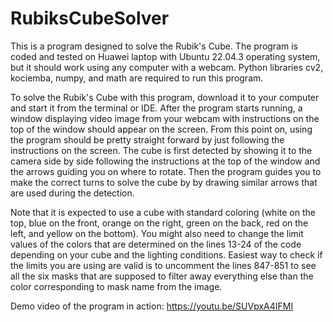 # RubiksCubeSolver

This is a program designed to solve the Rubik's Cube. The program is coded and tested on Huawei laptop with Ubuntu 22.04.3 operating system, but it should work using any computer with a webcam. Python libraries cv2, kociemba, numpy, and math are required to run this program.

To solve the Rubik's Cube with this program, download it to your computer and start it from the terminal or IDE. After the program starts running, a window displaying video image from your webcam with instructions on the top of the window should appear on the screen. From this point on, using the program should be pretty straight forward by just following the instructions on the screen. The cube is first detected by showing it to the camera side by side following the instructions at the top of the window and the arrows guiding you on where to rotate. Then the program guides you to make the correct turns to solve the cube by by drawing similar arrows that are used during the detection.

Note that it is expected to use a cube with standard coloring (white on the top, blue on the front, orange on the right, green on the back, red on the left, and yellow on the bottom). You might also need to change the limit values of the colors that are determined on the lines 13-24 of the code depending on your cube and the lighting conditions. Easiest way to check if the limits you are using are valid is to uncomment the lines 847-851 to see all the six masks that are supposed to filter away everything else than the color corresponding to mask name from the image.

Demo video of the program in action: https://youtu.be/SUVpxA4IFMI
